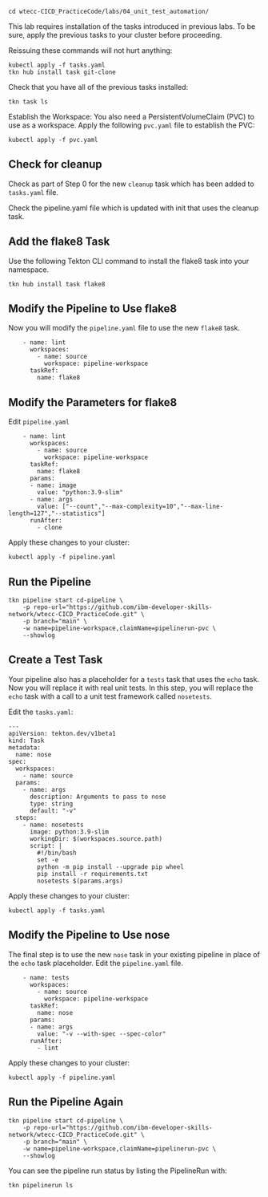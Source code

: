 ```
cd wtecc-CICD_PracticeCode/labs/04_unit_test_automation/
```

This lab requires installation of the tasks introduced in previous labs. To be sure, apply the previous tasks to your cluster before proceeding.

Reissuing these commands will not hurt anything:
```
kubectl apply -f tasks.yaml
tkn hub install task git-clone
```

Check that you have all of the previous tasks installed:
```
tkn task ls
```

Establish the Workspace:
You also need a PersistentVolumeClaim (PVC) to use as a workspace. Apply the following `pvc.yaml` file to establish the PVC:
```
kubectl apply -f pvc.yaml
```

## Check for cleanup
Check as part of Step 0 for the new `cleanup` task which has been added to `tasks.yaml` file.

Check the pipeline.yaml file which is updated with init that uses the cleanup task.


## Add the flake8 Task
Use the following Tekton CLI command to install the flake8 task into your namespace.
```
tkn hub install task flake8
```

## Modify the Pipeline to Use flake8
Now you will modify the `pipeline.yaml` file to use the new `flake8` task.
```
    - name: lint
      workspaces:
        - name: source
          workspace: pipeline-workspace
      taskRef:
        name: flake8
```

## Modify the Parameters for flake8
Edit `pipeline.yaml`
```
    - name: lint
      workspaces:
        - name: source
          workspace: pipeline-workspace
      taskRef:
        name: flake8
      params:
      - name: image
        value: "python:3.9-slim"
      - name: args
        value: ["--count","--max-complexity=10","--max-line-length=127","--statistics"]
      runAfter:
        - clone
```

Apply these changes to your cluster:
```
kubectl apply -f pipeline.yaml
```

## Run the Pipeline
```
tkn pipeline start cd-pipeline \
    -p repo-url="https://github.com/ibm-developer-skills-network/wtecc-CICD_PracticeCode.git" \
    -p branch="main" \
    -w name=pipeline-workspace,claimName=pipelinerun-pvc \
    --showlog
```

## Create a Test Task
Your pipeline also has a placeholder for a `tests` task that uses the `echo` task. Now you will replace it with real unit tests. In this step, you will replace the `echo` task with a call to a unit test framework called `nosetests`.

Edit the `tasks.yaml`:
```
---
apiVersion: tekton.dev/v1beta1
kind: Task
metadata:
  name: nose
spec:
  workspaces:
    - name: source
  params:
    - name: args
      description: Arguments to pass to nose
      type: string
      default: "-v"
  steps:
    - name: nosetests
      image: python:3.9-slim
      workingDir: $(workspaces.source.path)
      script: |
        #!/bin/bash
        set -e
        python -m pip install --upgrade pip wheel
        pip install -r requirements.txt
        nosetests $(params.args)
```

Apply these changes to your cluster:
```
kubectl apply -f tasks.yaml
```

## Modify the Pipeline to Use nose
The final step is to use the new `nose` task in your existing pipeline in place of the `echo` task placeholder.
Edit the `pipeline.yaml` file.

```
    - name: tests
      workspaces:
        - name: source
          workspace: pipeline-workspace
      taskRef:
        name: nose
      params:
      - name: args
        value: "-v --with-spec --spec-color"
      runAfter:
        - lint
```

Apply these changes to your cluster:
```
kubectl apply -f pipeline.yaml
```

## Run the Pipeline Again
```
tkn pipeline start cd-pipeline \
    -p repo-url="https://github.com/ibm-developer-skills-network/wtecc-CICD_PracticeCode.git" \
    -p branch="main" \
    -w name=pipeline-workspace,claimName=pipelinerun-pvc \
    --showlog
```

You can see the pipeline run status by listing the PipelineRun with:
```
tkn pipelinerun ls
```